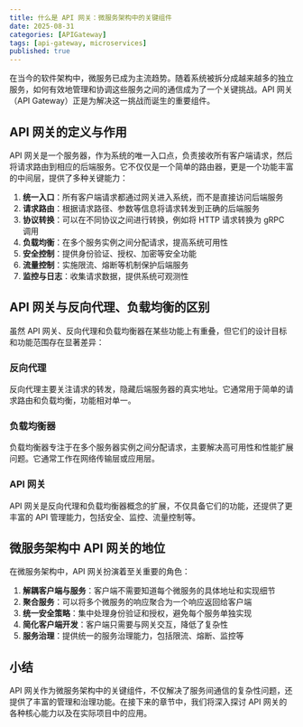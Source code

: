 ```yaml
---
title: 什么是 API 网关：微服务架构中的关键组件
date: 2025-08-31
categories: [APIGateway]
tags: [api-gateway, microservices]
published: true
---
```


在当今的软件架构中，微服务已成为主流趋势。随着系统被拆分成越来越多的独立服务，如何有效地管理和协调这些服务之间的通信成为了一个关键挑战。API 网关（API Gateway）正是为解决这一挑战而诞生的重要组件。

## API 网关的定义与作用

API 网关是一个服务器，作为系统的唯一入口点，负责接收所有客户端请求，然后将请求路由到相应的后端服务。它不仅仅是一个简单的路由器，更是一个功能丰富的中间层，提供了多种关键能力：

1. **统一入口**：所有客户端请求都通过网关进入系统，而不是直接访问后端服务
2. **请求路由**：根据请求路径、参数等信息将请求转发到正确的后端服务
3. **协议转换**：可以在不同协议之间进行转换，例如将 HTTP 请求转换为 gRPC 调用
4. **负载均衡**：在多个服务实例之间分配请求，提高系统可用性
5. **安全控制**：提供身份验证、授权、加密等安全功能
6. **流量控制**：实施限流、熔断等机制保护后端服务
7. **监控与日志**：收集请求数据，提供系统可观测性

## API 网关与反向代理、负载均衡的区别

虽然 API 网关、反向代理和负载均衡器在某些功能上有重叠，但它们的设计目标和功能范围存在显著差异：

### 反向代理

反向代理主要关注请求的转发，隐藏后端服务器的真实地址。它通常用于简单的请求路由和负载均衡，功能相对单一。

### 负载均衡器

负载均衡器专注于在多个服务器实例之间分配请求，主要解决高可用性和性能扩展问题。它通常工作在网络传输层或应用层。

### API 网关

API 网关是反向代理和负载均衡器概念的扩展，不仅具备它们的功能，还提供了更丰富的 API 管理能力，包括安全、监控、流量控制等。

## 微服务架构中 API 网关的地位

在微服务架构中，API 网关扮演着至关重要的角色：

1. **解耦客户端与服务**：客户端不需要知道每个微服务的具体地址和实现细节
2. **聚合服务**：可以将多个微服务的响应聚合为一个响应返回给客户端
3. **统一安全策略**：集中处理身份验证和授权，避免每个服务单独实现
4. **简化客户端开发**：客户端只需要与网关交互，降低了复杂性
5. **服务治理**：提供统一的服务治理能力，包括限流、熔断、监控等

## 小结

API 网关作为微服务架构中的关键组件，不仅解决了服务间通信的复杂性问题，还提供了丰富的管理和治理功能。在接下来的章节中，我们将深入探讨 API 网关的各种核心能力以及在实际项目中的应用。